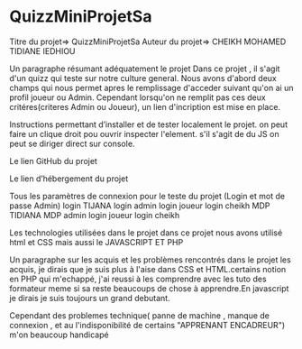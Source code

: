 # QuizzMiniProjetSa
Titre du projet=> QuizzMiniProjetSa
Auteur du projet=> CHEIKH MOHAMED TIDIANE IEDHIOU

Un paragraphe résumant adéquatement le projet
Dans ce projet , il s'agit d'un quizz qui teste sur notre culture general.
Nous avons d'abord deux champs qui nous permet apres le remplissage d'acceder suivant qu'on ai un profil joueur ou Admin.
Cependant lorsqu'on ne remplit pas ces deux critéres(criteres Admin ou Joueur), un lien d'incription est mise en place.

Instructions permettant d’installer et de tester localement le projet.
on peut faire un clique droit pou ouvrir inspecter l'element. s'il s'agit de du JS on peut se diriger direct sur console.

Le lien GitHub du projet

Le lien d’hébergement du projet

Tous les paramètres de connexion pour le teste du projet (Login et mot de passe Admin)
login TIJANA    login admin      login joueur   login cheikh
MDP TIDIANA     MDP admin        login joueur   login cheikh

Les technologies utilisées dans le projet
dans ce projet nous avons utilisé html et CSS mais aussi le JAVASCRIPT ET PHP

Un paragraphe sur les acquis et les problèmes rencontrés dans le projet 
les acquis, je dirais que je suis plus à l'aise dans CSS et HTML.certains notion en PHP qui m'echappé, j'ai reussi à les comprendre avec les tuto des formateur meme si sa reste beaucoups de chose à apprendre.En javascript je dirais je suis toujours un grand debutant.

Cependant des problemes technique( panne de machine , manque de connexion , et au l'indisponibilité de certains "APPRENANT ENCADREUR") m'on beaucoup handicapé
